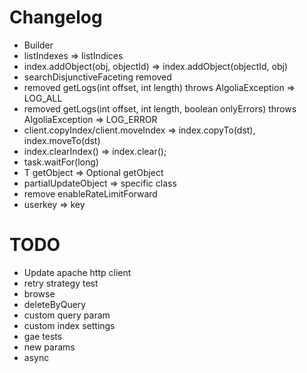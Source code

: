 # Changelog

* Builder
* listIndexes => listIndices
* index.addObject(obj, objectId) => index.addObject(objectId, obj)
* searchDisjunctiveFaceting removed
* removed getLogs(int offset, int length) throws AlgoliaException => LOG_ALL
* removed getLogs(int offset, int length, boolean onlyErrors) throws AlgoliaException => LOG_ERROR
* client.copyIndex/client.moveIndex => index.copyTo(dst), index.moveTo(dst)
* index.clearIndex() => index.clear();
* task.waitFor(long)
* T getObject => Optional<T> getObject
* partialUpdateObject => specific class
* remove enableRateLimitForward
* userkey => key


# TODO

* Update apache http client
* retry strategy test
* browse
* deleteByQuery
* custom query param
* custom index settings
* gae tests
* new params
* async

